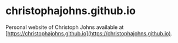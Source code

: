 # christophajohns.github.io

Personal website of Christoph Johns available at [https://christophajohns.github.io](https://christophajohns.github.io).